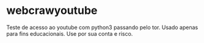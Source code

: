 # webcrawyoutube
Teste de acesso ao youtube com python3 passando pelo tor. Usado apenas para fins educacionais. Use por sua conta e risco.
